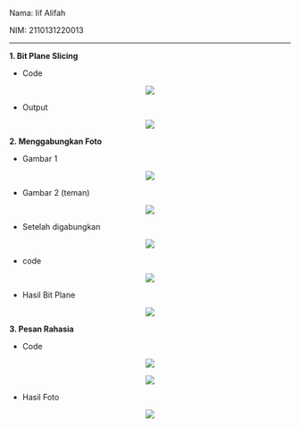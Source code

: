 Nama: Iif Alifah

NIM: 2110131220013

---

**1. Bit Plane Slicing**

- Code
<p align = "center"><img src = "img/img1.PNG">

- Output
<p align = "center"><img src = "img/img2.PNG">

**2. Menggabungkan Foto**
- Gambar 1
<p align = "center"><img src = "img/asli.jpg">

- Gambar 2 (teman)
<p align = "center"><img src = "img/gambardifana.png">

- Setelah digabungkan
<p align = "center"><img src = "img/img6.PNG">

- code
<p align = "center"><img src = "img/img8.PNG">

- Hasil Bit Plane
<p align = "center"><img src = "img/img9.PNG">


**3. Pesan Rahasia**
- Code
<p align = "center"><img src = "img/img3.PNG">

<p align = "center"><img src = "img/img4.PNG">

- Hasil Foto
<p align = "center"><img src = "img/img5.PNG">




